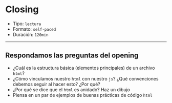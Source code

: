 # Closing

- Tipo: `lectura`
- Formato: `self-paced`
- Duración: `120min`

***

## Respondamos las preguntas del opening

- ¿Cuál es la estructura básica (elementos principales) de un archivo
  `html`?
- ¿Cómo vinculamos nuestro `html` con nuestro `js`?
  ¿Qué convenciones debemos seguir al hacer esto? ¿Por qué?
- ¿Por qué se dice que el `html` es anidado? Haz un dibujo
- Piensa en un par de ejemplos de buenas prácticas de código `html`

